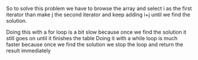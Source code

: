 So to solve this problem we have to browse the array and select i as the first iterator than make j the second iterator and keep adding i+j until we find the solution.

Doing this with a for loop is a bit slow because once we find the solution it still goes on until it finishes the table
Doing it with a while loop is much faster because once we find the solution we stop the loop and return the result immediately